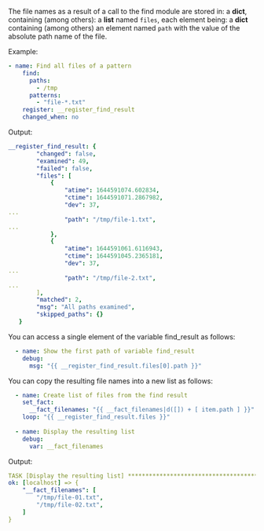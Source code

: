 The file names as a result of a call to the find module are stored in:
a **dict**, containing (among others):
  a **list** named `files`, each element being:
    a **dict** containing (among others) an element named `path` with the value of the absolute path name of the file.

Example:
```yaml
- name: Find all files of a pattern
    find:
      paths:
        - /tmp
      patterns:
        - "file-*.txt"
    register: __register_find_result
    changed_when: no
```

Output:
```yaml
__register_find_result: {
        "changed": false,
        "examined": 49,
        "failed": false,
        "files": [
            {
                "atime": 1644591074.602834,
                "ctime": 1644591071.2867982,
                "dev": 37,
...
                "path": "/tmp/file-1.txt",
...
            },
            {
                "atime": 1644591061.6116943,
                "ctime": 1644591045.2365181,
                "dev": 37,
...
                "path": "/tmp/file-2.txt",
...
        ],
        "matched": 2,
        "msg": "All paths examined",
        "skipped_paths": {}
   }
```

You can access a single element of the variable find_result as follows:
```yaml
  - name: Show the first path of variable find_result
    debug:
      msg: "{{ __register_find_result.files[0].path }}"
```
      
You can copy the resulting file names into a new list as follows:
```yaml
  - name: Create list of files from the find result
    set_fact:
      __fact_filenames: "{{ __fact_filenames|d([]) + [ item.path ] }}"
    loop: "{{ __register_find_result.files }}"
  
  - name: Display the resulting list
    debug:
      var: __fact_filenames
```

Output:
```yaml
TASK [Display the resulting list] **********************************************************************************************************
ok: [localhost] => {
    "__fact_filenames": [
        "/tmp/file-01.txt",
        "/tmp/file-02.txt",
    ]
}
```
